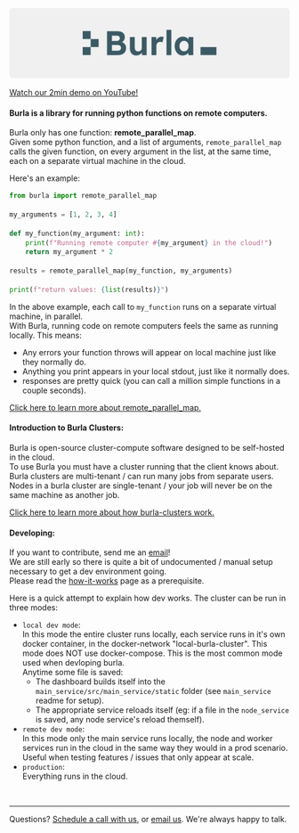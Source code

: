 <p align="center"><img src="https://raw.githubusercontent.com/Burla-Cloud/.github/main/media/readme_banner.png" width=1000></p>

[Watch our 2min demo on YouTube!](https://www.youtube.com/watch?v=1HQkTL-7_VY)


#### Burla is a library for running python functions on remote computers.

Burla only has one function: **remote_parallel_map**.  
Given some python function, and a list of arguments, `remote_parallel_map` calls the given function, on every argument in the list, at the same time, each on a separate virtual machine in the cloud.

Here's an example:
```python
from burla import remote_parallel_map

my_arguments = [1, 2, 3, 4]

def my_function(my_argument: int):
    print(f"Running remote computer #{my_argument} in the cloud!")
    return my_argument * 2
    
results = remote_parallel_map(my_function, my_arguments)

print(f"return values: {list(results)}")
```

In the above example, each call to `my_function` runs on a separate virtual machine, in parallel.  
With Burla, running code on remote computers feels the same as running locally. This means:
- Any errors your function throws will appear on local machine just like they normally do.
- Anything you print appears in your local stdout, just like it normally does.
- responses are pretty quick (you can call a million simple functions in a couple seconds).

[Click here to learn more about remote_parallel_map.](https://docs.burla.dev/overview)

#### Introduction to Burla Clusters:
Burla is open-source cluster-compute software designed to be self-hosted in the cloud.  
To use Burla you must have a cluster running that the client knows about.   
Burla clusters are multi-tenant / can run many jobs from separate users.  
Nodes in a burla cluster are single-tenant / your job will never be on the same machine as another job.

[Click here to learn more about how burla-clusters work.](https://docs.burla.dev/how-does-it-work)

#### Developing:

If you want to contribute, send me an [email](mailto:jake@burla.dev)!  
We are still early so there is quite a bit of undocumented / manual setup necessary to get a dev environment going.  
Please read the [how-it-works](https://docs.burla.dev/how-does-it-work) page as a prerequisite.
  
Here is a quick attempt to explain how dev works. The cluster can be run in three modes:
- `local dev mode`:  
    In this mode the entire cluster runs locally, each service runs in it's own docker container, in the docker-network "local-burla-cluster". This mode does NOT use docker-compose. This is the most common mode used when devloping burla.  
    Anytime some file is saved:
    - The dashboard builds itself into the `main_service/src/main_service/static` folder (see `main_service` readme for setup).
    - The appropriate service reloads itself (eg: if a file in the `node_service` is saved, any node service's reload themself).  
- `remote dev mode`:  
    In this mode only the main service runs locally, the node and worker services run in the cloud in the same way they would in a prod scenario. Useful when testing features / issues that only appear at scale.  
- `production`:  
    Everything runs in the cloud.

&nbsp;
&nbsp;

---
Questions?
[Schedule a call with us](https://cal.com/jakez/burla?duration=30), or [email us](mailto:jake@burla.dev). We're always happy to talk.
